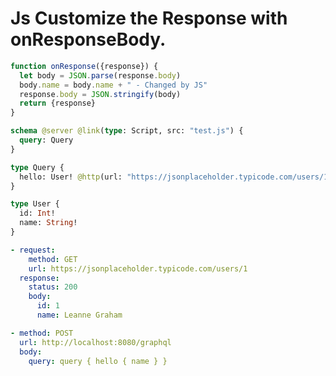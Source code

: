 # Js Customize the Response with onResponseBody.

```js @file:test.js
function onResponse({response}) {
  let body = JSON.parse(response.body)
  body.name = body.name + " - Changed by JS"
  response.body = JSON.stringify(body)
  return {response}
}
```

```graphql @config
schema @server @link(type: Script, src: "test.js") {
  query: Query
}

type Query {
  hello: User! @http(url: "https://jsonplaceholder.typicode.com/users/1", onResponseBody: "onResponse")
}

type User {
  id: Int!
  name: String!
}
```

```yml @mock
- request:
    method: GET
    url: https://jsonplaceholder.typicode.com/users/1
  response:
    status: 200
    body:
      id: 1
      name: Leanne Graham
```

```yml @test
- method: POST
  url: http://localhost:8080/graphql
  body:
    query: query { hello { name } }
```
